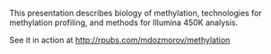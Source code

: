 This presentation describes biology of methylation, technologies for methylation profiling, and methods for Illumina 450K analysis.

See it in action at http://rpubs.com/mdozmorov/methylation
